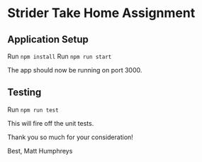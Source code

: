 # Strider Take Home Assignment

## Application Setup
Run `npm install`
Run `npm run start`

The app should now be running on port 3000.

## Testing
Run `npm run test`

This will fire off the unit tests.

Thank you so much for your consideration!

Best,
Matt Humphreys